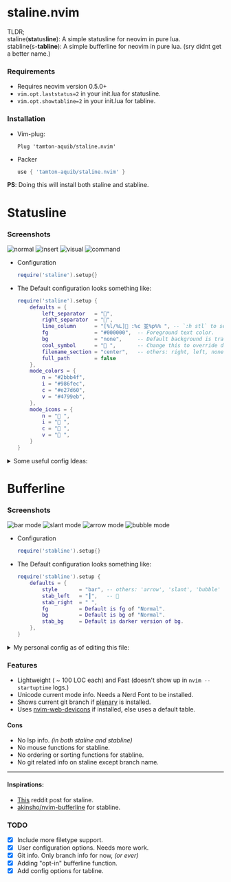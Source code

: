 # staline.nvim
TLDR;<br/> staline(**sta**tus**line**): A simple statusline for neovim in pure lua.<br/>
stabline(s-**tabline**): A simple bufferline for neovim in pure lua. (sry didnt get a better name.)

### Requirements
* Requires neovim version 0.5.0+
* `vim.opt.laststatus=2` in your init.lua for statusline.
* `vim.opt.showtabline=2` in your init.lua for tabline.

### Installation
* Vim-plug:
    ```vim
    Plug 'tamton-aquib/staline.nvim'
    ```
* Packer
    ```lua
    use { 'tamton-aquib/staline.nvim' }
    ```
**PS**: Doing this will install both staline and stabline.

# Statusline

### Screenshots
<!-- ![normal mode](https://i.imgur.com/1gXX22o.png) -->
<!-- ![insert mode](https://i.imgur.com/0bP6y0S.png) -->
<!-- ![visual mode](https://i.imgur.com/v1sejC8.png) -->
<!-- ![command mode](https://i.imgur.com/TD9CGJ6.png) -->
![normal](https://user-images.githubusercontent.com/77913442/125925779-667db29f-66f3-45c3-a6e4-956584e477aa.png)
![insert](https://user-images.githubusercontent.com/77913442/125925850-a8f84b53-ee3e-4ca1-809e-9be9e31a432e.png)
![visual](https://user-images.githubusercontent.com/77913442/125925903-c39680fe-9e03-423a-b92c-10b3990de786.png)
![command](https://user-images.githubusercontent.com/77913442/125928738-a42a841b-1982-4e2f-a426-260e1544f5c2.png)
<!-- ![command](https://user-images.githubusercontent.com/77913442/125925963-958db580-686d-4947-a68d-aea0d7bb4af8.png) -->


* Configuration
	```lua
	require('staline').setup{}
	```
* The Default configuration looks something like:
    ```lua
    require('staline').setup {
	    defaults = {
	        left_separator   = "",
	        right_separator  = "",
	        line_column      = "[%l/%L] :%c 並%p%% ", -- `:h stl` to see all flags.
	        fg               = "#000000",  -- Foreground text color.
	        bg               = "none",     -- Default background is transparent.
	        cool_symbol      = " ",       -- Change this to override defult OS icon.
	        filename_section = "center",   -- others: right, left, none or custom string.
	        full_path        = false
	    },
	    mode_colors = {
	        n = "#2bbb4f",
	        i = "#986fec",
	        c = "#e27d60",
	        v = "#4799eb",
	    },
	    mode_icons = {
	        n = " ",
	        i = " ",
	        c = " ",
	        v = " ",
	    }
    }
    ```
<details>

<summary> Some useful config Ideas: </summary>

> Create color value tables to match your current colorscheme.
```lua
local gruvbox = {
    n = "#a89985",
    i = "#84a598",
    c = "#8fbf7f",
    v = "#fc802d",    -- etc...
}

-- Assign this table as mode_colors
require('staline').setup{
	mode_colors = gruvbox
}
```
> Use non-unicode characters for showing modes.
```lua
local no_unicode_modes = {
    n = "N ",
    i = "I ",
    c = "C ",
    v = "V ",    -- etc...
}

-- Assign this table as mode_icons.
require('staline').setup{
	mode_icons = no_unicode_modes
}

-- You could change the seperators too if you want.
```
> My personal config as of editing this file:

![staline.nvim](https://i.imgur.com/TCWcnP9.png)
```lua
require('staline').setup {
    defaults = {
        cool_symbol = " ",
        left_separator = "",
        right_separator = "",
    },
    mode_colors = {
        n = "#e27d60"
    }
}
```

</details>

# Bufferline

### Screenshots
![bar mode](https://i.imgur.com/stkcUAu.png)
![slant mode](https://i.imgur.com/UVS9ii5.png)
![arrow mode](https://i.imgur.com/ERDzicw.png)
![bubble mode](https://i.imgur.com/UjbeyjR.png)


* Configuration
	```lua
	require('stabline').setup{}
	```
* The Default configuration looks something like:
    ```lua
    require('stabline').setup {
	    defaults = {
	        style       = "bar", -- others: 'arrow', 'slant', 'bubble'
	        stab_left   = "┃",   -- 😬
	        stab_right  = " ",
	        fg          = Default is fg of "Normal".
	        bg          = Default is bg of "Normal".
	        stab_bg     = Default is darker version of bg.
	    },
    }
    ```
<details>

<summary>My personal config as of editing this file:</summary>

<!-- ![my stabline config](https://i.imgur.com/7PsnDGa.png) -->
![my stabline config](https://i.imgur.com/cmBdfzx.png)

```lua
require'stabline'.setup {
	style = "slant",
	bg = "#986fec",
	fg = "black",
	stab_right = ""
}
```

</details>

### Features
* Lightweight ( ~ 100 LOC each) and Fast (doesn't show up in `nvim --startuptime` logs.)
* Unicode current mode info. Needs a Nerd Font to be installed.
* Shows current git branch if [plenary](https://github.com/nvim-lua/plenary.nvim) is installed.
* Uses [nvim-web-devicons](https://github.com/kyazdani42/nvim-web-devicons) if installed, else uses a default table.

#### Cons
* No lsp info. *(in both staline and stabline)*
* No mouse functions for stabline.
* No ordering or sorting functions for stabline.
* No git related info on staline except branch name.

---

#### Inspirations:
* [This](https://www.reddit.com/r/vim/comments/ld8h2j/i_made_a_status_line_from_scratch_no_plugins_used/) reddit post for staline.
* [akinsho/nvim-bufferline](https://github.com/akinsho/nvim-bufferline.lua) for stabline.

### TODO

- [x] Include more filetype support.
- [x] User configuration options. Needs more work.
- [x] Git info. Only branch info for now, *(or ever)*
- [x] Adding "opt-in" bufferline function.
- [x] Add config options for tabline.
